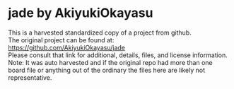 
# jade by AkiyukiOkayasu  
This is a harvested standardized copy of a project from github.  
The original project can be found at:  
https://github.com/AkiyukiOkayasu/jade  
Please consult that link for additional, details, files, and license information.  
Note: It was auto harvested and if the original repo had more than one board file or anything out of the ordinary the files here are likely not representative.  
    